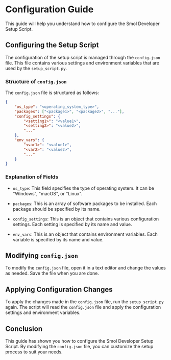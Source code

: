 # Configuration Guide

This guide will help you understand how to configure the Smol Developer Setup Script.

## Configuring the Setup Script

The configuration of the setup script is managed through the `config.json` file. This file contains various settings and environment variables that are used by the `setup_script.py`.

### Structure of `config.json`

The `config.json` file is structured as follows:

```json
{
    "os_type": "<operating_system_type>",
    "packages": ["<package1>", "<package2>", "..."],
    "config_settings": {
        "<setting1>": "<value1>",
        "<setting2>": "<value2>",
        "..."
    },
    "env_vars": {
        "<var1>": "<value1>",
        "<var2>": "<value2>",
        "..."
    }
}
```

### Explanation of Fields

- `os_type`: This field specifies the type of operating system. It can be "Windows", "macOS", or "Linux".

- `packages`: This is an array of software packages to be installed. Each package should be specified by its name.

- `config_settings`: This is an object that contains various configuration settings. Each setting is specified by its name and value.

- `env_vars`: This is an object that contains environment variables. Each variable is specified by its name and value.

## Modifying `config.json`

To modify the `config.json` file, open it in a text editor and change the values as needed. Save the file when you are done.

## Applying Configuration Changes

To apply the changes made in the `config.json` file, run the `setup_script.py` again. The script will read the `config.json` file and apply the configuration settings and environment variables.

## Conclusion

This guide has shown you how to configure the Smol Developer Setup Script. By modifying the `config.json` file, you can customize the setup process to suit your needs.